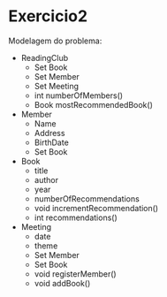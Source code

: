 # Exercicio2

Modelagem do problema:

- ReadingClub
  - Set Book 
  - Set Member
  - Set Meeting 
  - int numberOfMembers()
  - Book mostRecommendedBook()
- Member
  - Name
  - Address
  - BirthDate
  - Set Book 
- Book
  - title
  - author
  - year
  - numberOfRecommendations
  - void incrementRecommendation()
  - int recommendations()
- Meeting
  - date
  - theme
  - Set Member 
  - Set Book
  - void registerMember()
  - void addBook()

